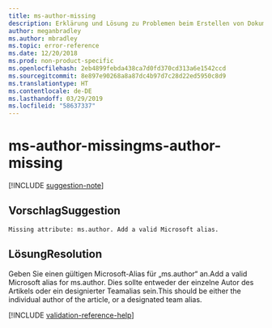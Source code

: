 ```yaml
---
title: ms-author-missing
description: Erklärung und Lösung zu Problemen beim Erstellen von Dokumentationsartikeln – ms-author-missing
author: meganbradley
ms.author: mbradley
ms.topic: error-reference
ms.date: 12/20/2018
ms.prod: non-product-specific
ms.openlocfilehash: 2eb4899febda438ca7d0fd370cd313a6e1542ccd
ms.sourcegitcommit: 8e897e90268a8a87dc4b97d7c28d22ed5950c8d9
ms.translationtype: HT
ms.contentlocale: de-DE
ms.lasthandoff: 03/29/2019
ms.locfileid: "58637337"
---
```

# <a name="ms-author-missing"></a><span data-ttu-id="618b7-103">ms-author-missing</span><span class="sxs-lookup"><span data-stu-id="618b7-103">ms-author-missing</span></span>

[!INCLUDE [suggestion-note](includes/suggestion-note.md)]

## <a name="suggestion"></a><span data-ttu-id="618b7-104">Vorschlag</span><span class="sxs-lookup"><span data-stu-id="618b7-104">Suggestion</span></span>

`Missing attribute: ms.author. Add a valid Microsoft alias.`

## <a name="resolution"></a><span data-ttu-id="618b7-105">Lösung</span><span class="sxs-lookup"><span data-stu-id="618b7-105">Resolution</span></span>

<span data-ttu-id="618b7-106">Geben Sie einen gültigen Microsoft-Alias für „ms.author“ an.</span><span class="sxs-lookup"><span data-stu-id="618b7-106">Add a valid Microsoft alias for ms.author.</span></span> <span data-ttu-id="618b7-107">Dies sollte entweder der einzelne Autor des Artikels oder ein designierter Teamalias sein.</span><span class="sxs-lookup"><span data-stu-id="618b7-107">This should be either the individual author of the article, or a designated team alias.</span></span>

<!--make sure to add this file to your includes folder and verify the path-->
[!INCLUDE [validation-reference-help](includes/validation-reference-help.md)]